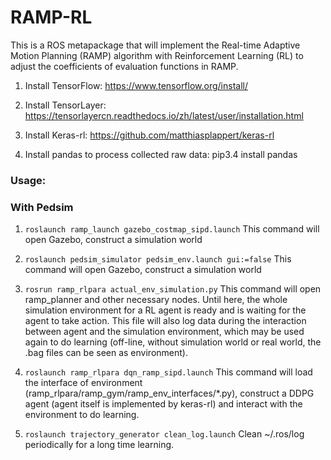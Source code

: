 RAMP-RL
====

This is a ROS metapackage that will implement the Real-time Adaptive Motion Planning (RAMP) algorithm with Reinforcement Learning (RL) to adjust the coefficients of evaluation functions in RAMP.

1. Install TensorFlow: https://www.tensorflow.org/install/

2. Install TensorLayer: https://tensorlayercn.readthedocs.io/zh/latest/user/installation.html

3. Install Keras-rl: https://github.com/matthiasplappert/keras-rl

4. Install pandas to process collected raw data: pip3.4 install pandas

### Usage:

### With Pedsim
1. `roslaunch ramp_launch gazebo_costmap_sipd.launch`
    This command will open Gazebo, construct a simulation world
    
2.  `roslaunch pedsim_simulator pedsim_env.launch gui:=false`
    This command will open Gazebo, construct a simulation world
    
3. `rosrun ramp_rlpara actual_env_simulation.py`
    This command will open ramp_planner and other necessary nodes. Until here, the whole simulation environment for a RL agent is ready and is waiting for the   agent to take action. This file will also log data during the interaction between agent and the simulation environment, which may be used again to do learning (off-line, without simulation world or real world, the .bag files can be seen as environment).
    
4. `roslaunch ramp_rlpara dqn_ramp_sipd.launch`
    This command will load the interface of environment (ramp_rlpara/ramp_gym/ramp_env_interfaces/*.py), construct a DDPG agent (agent itself is implemented by keras-rl) and interact with the environment to do learning.

5. `roslaunch trajectory_generator clean_log.launch`
    Clean ~/.ros/log periodically for a long time learning.
